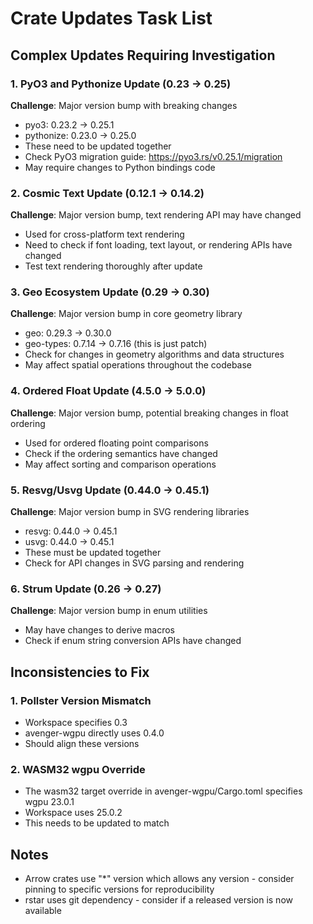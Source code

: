 # Crate Updates Task List

## Complex Updates Requiring Investigation

### 1. PyO3 and Pythonize Update (0.23 → 0.25)
**Challenge**: Major version bump with breaking changes
- pyo3: 0.23.2 → 0.25.1
- pythonize: 0.23.0 → 0.25.0
- These need to be updated together
- Check PyO3 migration guide: https://pyo3.rs/v0.25.1/migration
- May require changes to Python bindings code

### 2. Cosmic Text Update (0.12.1 → 0.14.2)
**Challenge**: Major version bump, text rendering API may have changed
- Used for cross-platform text rendering
- Need to check if font loading, text layout, or rendering APIs have changed
- Test text rendering thoroughly after update

### 3. Geo Ecosystem Update (0.29 → 0.30)
**Challenge**: Major version bump in core geometry library
- geo: 0.29.3 → 0.30.0
- geo-types: 0.7.14 → 0.7.16 (this is just patch)
- Check for changes in geometry algorithms and data structures
- May affect spatial operations throughout the codebase

### 4. Ordered Float Update (4.5.0 → 5.0.0)
**Challenge**: Major version bump, potential breaking changes in float ordering
- Used for ordered floating point comparisons
- Check if the ordering semantics have changed
- May affect sorting and comparison operations

### 5. Resvg/Usvg Update (0.44.0 → 0.45.1)
**Challenge**: Major version bump in SVG rendering libraries
- resvg: 0.44.0 → 0.45.1
- usvg: 0.44.0 → 0.45.1
- These must be updated together
- Check for API changes in SVG parsing and rendering

### 6. Strum Update (0.26 → 0.27)
**Challenge**: Major version bump in enum utilities
- May have changes to derive macros
- Check if enum string conversion APIs have changed

## Inconsistencies to Fix

### 1. Pollster Version Mismatch
- Workspace specifies 0.3
- avenger-wgpu directly uses 0.4.0
- Should align these versions

### 2. WASM32 wgpu Override
- The wasm32 target override in avenger-wgpu/Cargo.toml specifies wgpu 23.0.1
- Workspace uses 25.0.2
- This needs to be updated to match

## Notes

- Arrow crates use "*" version which allows any version - consider pinning to specific versions for reproducibility
- rstar uses git dependency - consider if a released version is now available